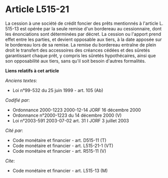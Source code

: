 # Article L515-21

La cession à une société de crédit foncier des prêts mentionnés à l'article L. 515-13 est opérée par la seule remise d'un
bordereau au cessionnaire, dont les énonciations sont déterminées par décret. La cession ou l'apport prend effet entre les
parties, et devient opposable aux tiers, à la date apposée sur le bordereau lors de sa remise. La remise du bordereau
entraîne de plein droit le transfert des accessoires des créances cédées et des sûretés garantissant chaque prêt, y compris
les sûretés hypothécaires, ainsi que son opposabilité aux tiers, sans qu'il soit besoin d'autres formalités.

**Liens relatifs à cet article**

_Anciens textes_:

  - Loi n°99-532 du 25 juin 1999 - art. 105 (Ab)

_Codifié par_:

  - Ordonnance 2000-1223 2000-12-14 JORF 16 décembre 2000
  - Ordonnance n°2000-1223 du 14 décembre 2000 (V)
  - Loi n°2003-591 2003-07-02 art. 31 I JORF 3 juillet 2003

_Cité par_:

  - Code monétaire et financier - art. D515-11 (T)
  - Code monétaire et financier - art. L515-21-1 (VT)
  - Code monétaire et financier - art. R515-11 (V)

_Cite_:

  - Code monétaire et financier - art. L515-13 (M)
